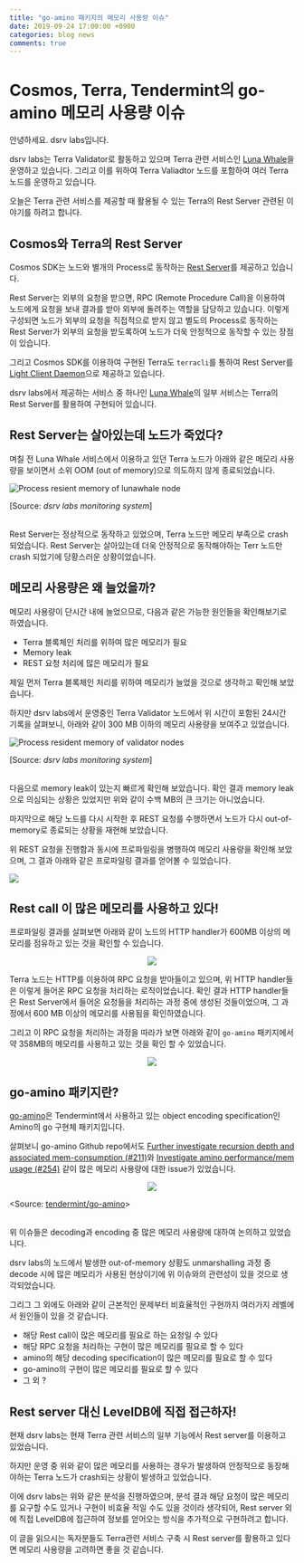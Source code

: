 ```yaml
---
title: "go-amino 패키지의 메모리 사용량 이슈"
date: 2019-09-24 17:00:00 +0900
categories: blog news
comments: true
---
```

# Cosmos, Terra, Tendermint의 go-amino 메모리 사용량 이슈

안녕하세요. dsrv labs입니다.

dsrv labs는 Terra Validator로 활동하고 있으며 Terra 관련 서비스인 [Luna Whale](https://www.lunawhale.com)을 운영하고 있습니다.
그리고 이를 위하여 Terra Valiadtor 노드를 포함하여 여러 Terra 노드를 운영하고 있습니다.

오늘은 Terra 관련 서비스를 제공할 때 활용될 수 있는 Terra의 Rest Server 관련된 이야기를 하려고 합니다.

## Cosmos와 Terra의 Rest Server

Cosmos SDK는 노드와 별개의 Process로 동작하는 [Rest Server](https://cosmos.network/docs/clients/service-providers.html#setting-up-the-rest-server)를 제공하고 있습니다. 

Rest Server는 외부의 요청을 받으면, RPC (Remote Procedure Call)을 이용하여 노드에게 요청을 보내 결과를 받아 외부에 돌려주는 역할을 담당하고 있습니다.
이렇게 구성되면 노드가 외부의 요청을 직접적으로 받지 않고 별도의 Process로 동작하는 Rest Server가 외부의 요청을 받도록하여 노드가 더욱 안정적으로 동작할 수 있는 장점이 있습니다.

그리고 Cosmos SDK를 이용하여 구현된 Terra도 `terracli`를 통하여 Rest Server를 [Light Client Daemon](https://docs.terra.money/guide/light-client)으로 제공하고 있습니다.

dsrv labs에서 제공하는 서비스 중 하나인 [Luna Whale](https://www.lunawhale.com/)의 일부 서비스는 Terra의 Rest Server를 활용하여 구현되어 있습니다.

## Rest Server는 살아있는데 노드가 죽었다? 

며칠 전 Luna Whale 서비스에서 이용하고 있던 Terra 노드가 아래와 같은 메모리 사용량을 보이면서 소위 OOM (out of memory)으로 의도하지 않게 종료되었습니다.

<img alt="Process resient memory of lunawhale node" src="https://raw.githubusercontent.com/dsrvlabs/dsrvlabs.github.io/master/posts_attachment/20190924-lunawhale.png">

[Source: *dsrv labs monitoring system*]

<br>
Rest Server는 정상적으로 동작하고 있었으며, Terra 노드만 메모리 부족으로 crash 되었습니다. Rest Server는 살아있는데 더욱 안정적으로 동작해야하는 Terr 노드만 crash 되었기에 당황스러운 상황이었습니다.

## 메모리 사용량은 왜 늘었을까?

메모리 사용량이 단시간 내에 늘었으므로, 다음과 같은 가능한 원인들을 확인해보기로 하였습니다.

- Terra 블록체인 처리를 위하여 많은 메모리가 필요
- Memory leak
- REST 요청 처리에 많은 메모리가 필요

제일 먼저 Terra 블록체인 처리를 위하여 메모리가 늘었을 것으로 생각하고 확인해 보았습니다.

하지만 dsrv labs에서 운영중인 Terra Validator 노드에서 위 시간이 포함된 24시간 기록을 살펴보니, 아래와 같이 300 MB 이하의 메모리 사용량을 보여주고 있었습니다.

<img alt="Process resident memory of validator nodes" src="https://raw.githubusercontent.com/dsrvlabs/dsrvlabs.github.io/master/posts_attachment/20190924-validator-normal.png">

[Source: *dsrv labs monitoring system*]

<br>
다음으로 memory leak이 있는지 빠르게 확인해 보았습니다. 확인 결과 memory leak으로 의심되는 상황은 있었지만 위와 같이 수백 MB의 큰 크기는 아니었습니다.

마지막으로 해당 노드를 다시 시작한 후 REST 요청를 수행하면서 노드가 다시 out-of-memory로 종료되는 상황을 재현해 보았습니다.

위 REST 요청을 진행함과 동시에 프로파일링을 병행하여 메모리 사용량을 확인해 보았으며, 그 결과 아래와 같은 프로파일링 결과를 얻어볼 수 있었습니다.

<img src="https://raw.githubusercontent.com/dsrvlabs/dsrvlabs.github.io/master/posts_attachment/20190924-memprofile-1.png">

## Rest call 이 많은 메모리를 사용하고 있다!

프로파일링 결과를 살펴보면 아래와 같이 노드의 HTTP handler가 600MB 이상의 메모리를 점유하고 있는 것을 확인할 수 있습니다.

<p align="center">
<img src="https://raw.githubusercontent.com/dsrvlabs/dsrvlabs.github.io/master/posts_attachment/20190924-memprofile-2.png">
</p>

Terra 노드는 HTTP를 이용하여 RPC 요청을 받아들이고 있으며, 위 HTTP handler들은 이렇게 들어온 RPC 요청을 처리하는 로직이었습니다.
확인 결과 HTTP handler들은 Rest Server에서 들어온 요청들을 처리하는 과정 중에 생성된 것들이었으며, 그 과정에서 600 MB 이상의 메모리를 사용됨을 확인하였습니다.

그리고 이 RPC 요청을 처리하는 과정을 따라가 보면 아래와 같이  `go-amino` 패키지에서 약 358MB의 메모리를 사용하고 있는 것을 확인 할 수 있었습니다.
<p align="center">
<img src="https://raw.githubusercontent.com/dsrvlabs/dsrvlabs.github.io/master/posts_attachment/20190924-memprofile-3.png">
</p>

## go-amino 패키지란?

[go-amino](https://github.com/tendermint/go-amino)은 Tendermint에서 사용하고 있는 object encoding specification인 Amino의 go 구현체 패키지입니다.

살펴보니 go-amino Github repo에서도 [Further investigate recursion depth and associated mem-consumption (#211)](https://github.com/tendermint/go-amino/issues/211)와 [Investigate amino performance/mem usage (#254)](https://github.com/tendermint/go-amino/issues/254) 같이 많은 메모리 사용량에 대한 issue가 있었습니다.

<p align="center">
<img src="https://raw.githubusercontent.com/dsrvlabs/dsrvlabs.github.io/master/posts_attachment/20190924-amino.png">

<Source: [tendermint/go-amino](https://github.com/tendermint/go-amino/issues?utf8=%E2%9C%93&q=is%3Aissue+is%3Aopen+memory+)>
</p>

<br>
위 이슈들은 decoding과 encoding 중 많은 메모리 사용량에 대하여 논의하고 있었습니다.

dsrv labs의 노드에서 발생한 out-of-memory 상황도 unmarshalling 과정 중 decode 시에 많은 메모리가 사용된 현상이기에 위 이슈와의 관련성이 있을 것으로 생각되었습니다.

그리그 그 외에도 아래와 같이 근본적인 문제부터 비효율적인 구현까지 여러가지 레벨에서 원인들이 있을 것 같습니다.

- 해당 Rest call이 많은 메모리를 필요로 하는 요청일 수 있다
- 해당 RPC 요청을 처리하는 구현이 많은 메모리를 필요로 할 수 있다
- amino의 해당 decoding specification이 많은 메모리를 필요로 할 수 있다
- go-amino의 구현이 많은 메모리를 필요로 할 수 있다
- 그 외 ?

## Rest server 대신 LevelDB에 직접 접근하자!

현재 dsrv labs는 현재 Terra 관련 서비스의 일부 기능에서 Rest server를 이용하고 있었습니다.

하지만 운영 중 위와 같이 많은 메모리를 사용하는 경우가 발생하여 안정적으로 동장해야하는 Terra 노드가 crash되는 상황이 발생하고 있었습니다.

이에 dsrv labs는 위와 같은 분석을 진행하였으며, 분석 결과 해당 요청이 많은 메모리를 요구할 수도 있거나 구현이 비효율 적일 수도 있을 것이라 생각되어, Rest server 외에 직접 LevelDB에 접근하여 정보를 얻어오는 방식을 추가적으로 구현하려고 합니다.

이 글을 읽으시는 독자분들도 Terra관련 서비스 구축 시 Rest server를 활용하고 있다면 메모리 사용량을 고려하면 좋을 것 같습니다.
